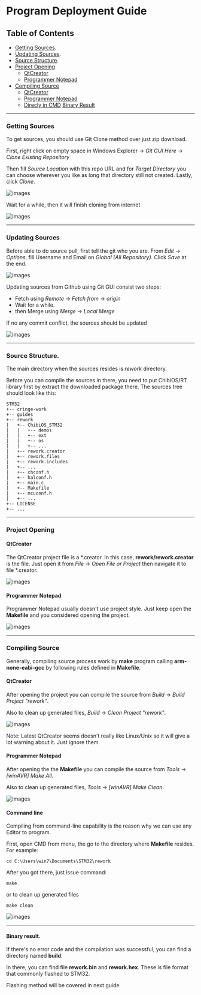 # Program Deployment Guide

## Table of Contents

- [Getting Sources](https://github.com/mekatronik-achmadi/vandi_stm32/blob/main/guides/DEPLOYMENT.md#getting-sources).
- [Updating Sources](https://github.com/mekatronik-achmadi/vandi_stm32/blob/main/guides/DEPLOYMENT.md#updating-sources).
- [Source Structure](https://github.com/mekatronik-achmadi/vandi_stm32/blob/main/guides/DEPLOYMENT.md#source-structure).
- [Project Opening](https://github.com/mekatronik-achmadi/vandi_stm32/blob/main/guides/DEPLOYMENT.md#project-opening)
  - [QtCreator](https://github.com/mekatronik-achmadi/vandi_stm32/blob/main/guides/DEPLOYMENT.md#qtcreator)
  - [Programmer Notepad](https://github.com/mekatronik-achmadi/vandi_stm32/blob/main/guides/DEPLOYMENT.md#programmer-notepad)
- [Compiling Source](https://github.com/mekatronik-achmadi/vandi_stm32/blob/main/guides/DEPLOYMENT.md#compiling-source)
  - [QtCreator](https://github.com/mekatronik-achmadi/vandi_stm32/blob/main/guides/DEPLOYMENT.md#qtcreator-1)
  - [Programmer Notepad](https://github.com/mekatronik-achmadi/vandi_stm32/blob/main/guides/DEPLOYMENT.md#programmer-notepad-1)
  - [Direcly in CMD](https://github.com/mekatronik-achmadi/vandi_stm32/blob/main/guides/DEPLOYMENT.md#command-line)
[Binary Result](https://github.com/mekatronik-achmadi/vandi_stm32/blob/main/guides/DEPLOYMENT.md#binary-result)

-------------------------------------------------------------------

### Getting Sources

To get sources, you should use Git Clone method over just zip download.

First, right click on empty space in Windows Explorer -> _Git GUI Here_ -> _Clone Existing Repository_

Then fill _Source Location_ with this repo URL and
for _Target Directory_ you can choose wherever you like as long that directory still not created.
Lastly, click _Clone_.

![images](images/gitclone0.png?raw=true)

Wait for a while, then it will finish cloning from internet

![images](images/gitclone1.png?raw=true)

-------------------------------------------------------------------

### Updating Sources

Before able to do source pull, first tell the git who you are.
From _Edit_ -> _Options_, fill Username and Email on _Global (All Repository)_.
Click _Save_ at the end.

![images](images/gitpull0.png?raw=true)

Updating sources from Github using Git GUI consist two steps:
- Fetch using _Remote_ -> _Fetch from_ -> _origin_
- Wait for a while.
- then Merge using _Merge_ -> _Local Merge_

If no any commit conflict, the sources should be updated

![images](images/gitpull1.png?raw=true)

-------------------------------------------------------------------

### Source Structure.

The main directory when the sources resides is _rework_ directory.

Before you can compile the sources in there, you need to put ChibiOS/RT library first by extract the downloaded package there.
The sources tree should look like this:

~~~
STM32
+-- cringe-work
+-- guides
+-- rework
|   +-- ChibiOS_STM32
|   |   +-- demos
|   |   +-- ext
|   |   +-- os
|   |   +-- ...
|   +-- rework.creator
|   +-- rework.files
|   +-- rework.includes
|   +-- ...
|   +-- chconf.h
|   +-- halconf.h
|   +-- main.c
|   +-- Makefile
|   +-- mcuconf.h
|   +-- ...
+-- LICENSE
+-- ...
~~~

-------------------------------------------------------------------

### Project Opening

#### QtCreator

The QtCreator project file is a *.creator.
In this case, **rework/rework.creator** is the file.
Just open it from _File_ -> _Open File or Project_ then navigate it to file *.creator.

![images](images/prjqt.png?raw=true)

#### Programmer Notepad

Programmer Notepad usually doesn't use project style.
Just keep open the **Makefile** and you considered opening the project.

![images](images/prjpn.png?raw=true)

-------------------------------------------------------------------

### Compiling Source

Generally, compiling source process work by **make** program calling **arm-none-eabi-gcc** by following rules defined in **Makefile**.

#### QtCreator

After opening the project you can compile the source from _Build_ -> _Build Project "rework"_.

Also to clean up generated files, _Build_ -> _Clean Project "rework"_.

![images](images/compileqt.png?raw=true)

Note: Latest QtCreator seems doesn't really like Linux/Unix so it will give a lot warning about it.
Just ignore them.

#### Programmer Notepad

After opening the the **Makefile** you can compile the source from _Tools_ -> _[winAVR] Make All_.

Also to clean up generated files, _Tools_ -> _[winAVR] Make Clean_.

![images](images/compilepn.png?raw=true)

#### Command line

Compiling from command-line capability is the reason why we can use any Editor to program.

First, open CMD from menu, the go to the directory where **Makefile** resides.
For example:

~~~
cd C:\Users\win7\Documents\STM32\rework
~~~

After you got there, just issue command:

~~~
make
~~~

or to clean up generated files

~~~
make clean
~~~

![images](images/compilecmd.png?raw=true)

-------------------------------------------------------------------

#### Binary result.

If there's no error code and the compilation was successful, you can find a directory named **build**.

In there, you can find file **rework.bin** and **rework.hex**. These is file format that commonly flashed to STM32.

Flashing method will be covered in next guide

